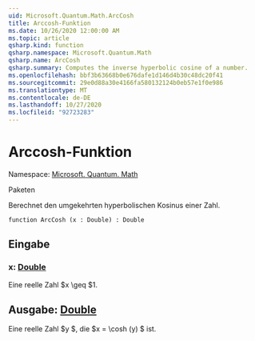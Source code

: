 ```yaml
---
uid: Microsoft.Quantum.Math.ArcCosh
title: Arccosh-Funktion
ms.date: 10/26/2020 12:00:00 AM
ms.topic: article
qsharp.kind: function
qsharp.namespace: Microsoft.Quantum.Math
qsharp.name: ArcCosh
qsharp.summary: Computes the inverse hyperbolic cosine of a number.
ms.openlocfilehash: bbf3b63668b0e676dafe1d146d4b30c48dc20f41
ms.sourcegitcommit: 29e0d88a30e4166fa580132124b0eb57e1f0e986
ms.translationtype: MT
ms.contentlocale: de-DE
ms.lasthandoff: 10/27/2020
ms.locfileid: "92723283"
---
```

# <a name="arccosh-function"></a>Arccosh-Funktion

Namespace: [Microsoft. Quantum. Math](xref:Microsoft.Quantum.Math)

Paketen [](https://nuget.org/packages/)


Berechnet den umgekehrten hyperbolischen Kosinus einer Zahl.

```qsharp
function ArcCosh (x : Double) : Double
```


## <a name="input"></a>Eingabe

### <a name="x--double"></a>x: [Double](xref:microsoft.quantum.lang-ref.double)

Eine reelle Zahl $x \geq $1.



## <a name="output--double"></a>Ausgabe: [Double](xref:microsoft.quantum.lang-ref.double)

Eine reelle Zahl $y $, die $x = \cosh (y) $ ist.